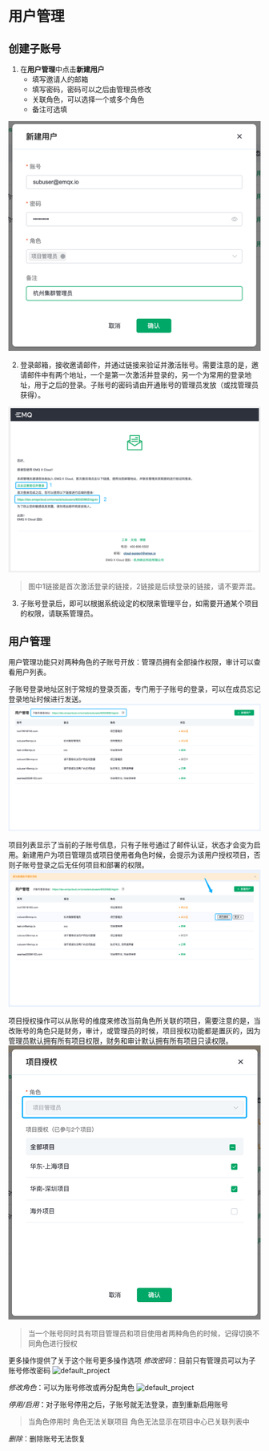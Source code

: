 
# 用户管理

## 创建子账号
1. 在**用户管理**中点击**新建用户**
	* 填写邀请人的邮箱
	* 填写密码，密码可以之后由管理员修改
	* 关联角色，可以选择一个或多个角色
	* 备注可选填

![default_project](./_assets/create_step1.png)


2. 登录邮箱，接收邀请邮件，并通过链接来验证并激活账号。需要注意的是，邀请邮件中有两个地址，一个是第一次激活并登录的，另一个为常用的登录地址，用于之后的登录。子账号的密码请由开通账号的管理员发放（或找管理员获得）。

![default_project](./_assets/create_step2.png)

 > 图中1链接是首次激活登录的链接，2链接是后续登录的链接，请不要弄混。



3. 子账号登录后，即可以根据系统设定的权限来管理平台，如需要开通某个项目的权限，请联系管理员。



## 用户管理

用户管理功能只对两种角色的子账号开放：管理员拥有全部操作权限，审计可以查看用户列表。

子账号登录地址区别于常规的登录页面，专门用于子账号的登录，可以在成员忘记登录地址时候进行发送。
![default_project](./_assets/userpage_url.png)


项目列表显示了当前的子账号信息，只有子账号通过了邮件认证，状态才会变为启用。新建用户为项目管理员或项目使用者角色时候，会提示为该用户授权项目，否则子账号登录之后无任何项目和部署的权限。
![default_project](./_assets/create_warning.png)


项目授权操作可以从账号的维度来修改当前角色所关联的项目，需要注意的是，当改账号的角色只是财务，审计，或管理员的时候，项目授权功能都是置灰的，因为管理员默认拥有所有项目权限，财务和审计默认拥有所有项目只读权限。
![default_project](./_assets/authorize.png)
 > 当一个账号同时具有项目管理员和项目使用者两种角色的时候，记得切换不同角色进行授权


更多操作提供了关于这个账号更多操作选项
*修改密码*：目前只有管理员可以为子账号修改密码
![default_project](./_assets/more1.png)

*修改角色*：可以为账号修改或再分配角色
![default_project](./_assets/more2.png)

*停用/启用*：对子账号停用之后，子账号就无法登录，直到重新启用账号
> 当角色停用时
> 角色无法关联项目
> 角色无法显示在项目中心已关联列表中


*删除*：删除账号无法恢复














